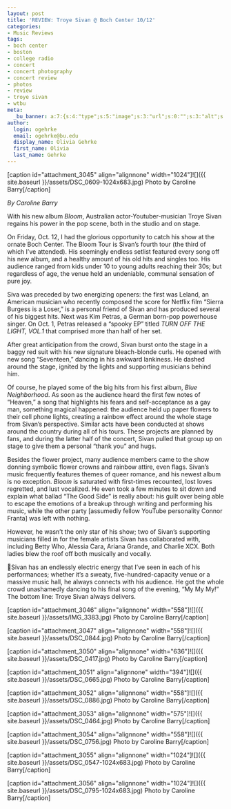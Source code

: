 ```yaml
---
layout: post
title: 'REVIEW: Troye Sivan @ Boch Center 10/12'
categories:
- Music Reviews
tags:
- boch center
- boston
- college radio
- concert
- concert photography
- concert review
- photos
- review
- troye sivan
- wtbu
meta:
  _bu_banner: a:7:{s:4:"type";s:5:"image";s:3:"url";s:0:"";s:3:"alt";s:0:"";s:7:"post_id";s:0:"";s:4:"html";s:0:"";s:8:"position";s:12:"contentWidth";s:7:"caption";s:0:"";}
author:
  login: ogehrke
  email: ogehrke@bu.edu
  display_name: Olivia Gehrke
  first_name: Olivia
  last_name: Gehrke
---
```

\[caption id="attachment\_3045" align="alignnone" width="1024"\]![]({{ site.baseurl }}/assets/DSC_0609-1024x683.jpg) Photo by Caroline Barry\[/caption\]

_By Caroline Barry_

With his new album _Bloom_, Australian actor-Youtuber-musician Troye Sivan regains his power in the pop scene, both in the studio and on stage.

On Friday, Oct. 12, I had the glorious opportunity to catch his show at the ornate Boch Center. The Bloom Tour is Sivan’s fourth tour (the third of which I’ve attended). His seemingly endless setlist featured every song off his new album, and a healthy amount of his old hits and singles too. His audience ranged from kids under 10 to young adults reaching their 30s; but regardless of age, the venue held an undeniable, communal sensation of pure joy.

Siva was preceded by two energizing openers: the first was Leland, an American musician who recently composed the score for Netflix film “Sierra Burgess is a Loser,” is a personal friend of Sivan and has produced several of his biggest hits. Next was Kim Petras, a German born-pop powerhouse singer. On Oct. 1, Petras released a “spooky EP” titled _TURN OFF THE LIGHT, VOL.1_ that comprised more than half of her set.

After great anticipation from the crowd, Sivan burst onto the stage in a baggy red suit with his new signature bleach-blonde curls. He opened with new song “Seventeen,” dancing in his awkward lankiness. He dashed around the stage, ignited by the lights and supporting musicians behind him.

Of course, he played some of the big hits from his first album, _Blue Neighborhood_. As soon as the audience heard the first few notes of “Heaven,” a song that highlights his fears and self-acceptance as a gay man, something magical happened: the audience held up paper flowers to their cell phone lights, creating a rainbow effect around the whole stage from Sivan’s perspective. Similar acts have been conducted at shows around the country during all of his tours. These projects are planned by fans, and during the latter half of the concert, Sivan pulled that group up on stage to give them a personal “thank you” and hugs.

Besides the flower project, many audience members came to the show donning symbolic flower crowns and rainbow attire, even flags. Sivan’s music frequently features themes of queer romance, and his newest album is no exception. _Bloom_ is saturated with first-times recounted, lost loves regretted, and lust vocalized. He even took a few minutes to sit down and explain what ballad “The Good Side” is really about: his guilt over being able to escape the emotions of a breakup through writing and performing his music, while the other party \[assumedly fellow YouTube personality Connor Franta\] was left with nothing.

However, he wasn’t the only star of his show; two of Sivan’s supporting musicians filled in for the female artists Sivan has collaborated with, including Betty Who, Alessia Cara, Ariana Grande, and Charlie XCX. Both ladies blew the roof off both musically and vocally.

Sivan has an endlessly electric energy that I’ve seen in each of his performances; whether it’s a sweaty, five-hundred-capacity venue or a massive music hall, he always connects with his audience. He got the whole crowd unashamedly dancing to his final song of the evening, “My My My!” The bottom line: Troye Sivan always delivers.

\[caption id="attachment\_3046" align="alignnone" width="558"\]![]({{ site.baseurl }}/assets/IMG_3383.jpg) Photo by Caroline Barry\[/caption\]

\[caption id="attachment\_3047" align="alignnone" width="558"\]![]({{ site.baseurl }}/assets/DSC_0844.jpg) Photo by Caroline Barry\[/caption\]

\[caption id="attachment\_3050" align="alignnone" width="636"\]![]({{ site.baseurl }}/assets/DSC_0417.jpg) Photo by Caroline Barry\[/caption\]

\[caption id="attachment\_3051" align="alignnone" width="394"\]![]({{ site.baseurl }}/assets/DSC_0665.jpg) Photo by Caroline Barry\[/caption\]

\[caption id="attachment\_3052" align="alignnone" width="558"\]![]({{ site.baseurl }}/assets/DSC_0886.jpg) Photo by Caroline Barry\[/caption\]

\[caption id="attachment\_3053" align="alignnone" width="575"\]![]({{ site.baseurl }}/assets/DSC_0464.jpg) Photo by Caroline Barry\[/caption\]

\[caption id="attachment\_3054" align="alignnone" width="558"\]![]({{ site.baseurl }}/assets/DSC_0756.jpg) Photo by Caroline Barry\[/caption\]

\[caption id="attachment\_3055" align="alignnone" width="1024"\]![]({{ site.baseurl }}/assets/DSC_0547-1024x683.jpg) Photo by Caroline Barry\[/caption\]

\[caption id="attachment\_3056" align="alignnone" width="1024"\]![]({{ site.baseurl }}/assets/DSC_0795-1024x683.jpg) Photo by Caroline Barry\[/caption\]